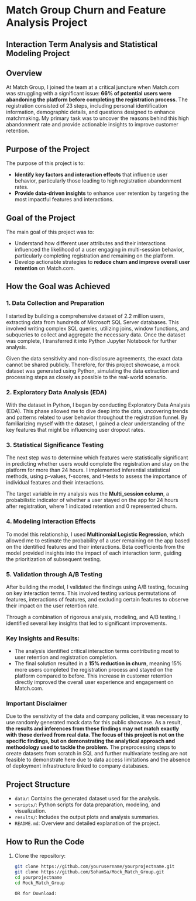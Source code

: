# Match Group Churn and Feature Analysis Project
## Interaction Term Analysis and Statistical Modeling Project

## Overview

At Match Group, I joined the team at a critical juncture when Match.com was struggling with a significant issue: **66% of potential users were abandoning the platform before completing the registration process**. The registration consisted of 23 steps, including personal identification information, demographic details, and questions designed to enhance matchmaking. My primary task was to uncover the reasons behind this high abandonment rate and provide actionable insights to improve customer retention.

## Purpose of the Project

The purpose of this project is to:
- **Identify key factors and interaction effects** that influence user behavior, particularly those leading to high registration abandonment rates.
- **Provide data-driven insights** to enhance user retention by targeting the most impactful features and interactions.

## Goal of the Project

The main goal of this project was to:
- Understand how different user attributes and their interactions influenced the likelihood of a user engaging in multi-session behavior, particularly completing registration and remaining on the platform.
- Develop actionable strategies to **reduce churn and improve overall user retention** on Match.com.

## How the Goal was Achieved

### 1. Data Collection and Preparation

I started by building a comprehensive dataset of 2.2 million users, extracting data from hundreds of Microsoft SQL Server databases. This involved writing complex SQL queries, utilizing joins, window functions, and subqueries to collect and aggregate the necessary data. Once the dataset was complete, I transferred it into Python Jupyter Notebook for further analysis.

Given the data sensitivity and non-disclosure agreements, the exact data cannot be shared publicly. Therefore, for this project showcase, a mock dataset was generated using Python, simulating the data extraction and processing steps as closely as possible to the real-world scenario.

### 2. Exploratory Data Analysis (EDA)

With the dataset in Python, I began by conducting Exploratory Data Analysis (EDA). This phase allowed me to dive deep into the data, uncovering trends and patterns related to user behavior throughout the registration funnel. By familiarizing myself with the dataset, I gained a clear understanding of the key features that might be influencing user dropout rates.

### 3. Statistical Significance Testing

The next step was to determine which features were statistically significant in predicting whether users would complete the registration and stay on the platform for more than 24 hours. I implemented inferential statistical methods, using p-values, f-scores, and t-tests to assess the importance of individual features and their interactions.

The target variable in my analysis was the **Multi_session column**, a probabilistic indicator of whether a user stayed on the app for 24 hours after registration, where 1 indicated retention and 0 represented churn.

### 4. Modeling Interaction Effects

To model this relationship, I used **Multinomial Logistic Regression**, which allowed me to estimate the probability of a user remaining on the app based on the identified features and their interactions. Beta coefficients from the model provided insights into the impact of each interaction term, guiding the prioritization of subsequent testing.

### 5. Validation through A/B Testing

After building the model, I validated the findings using A/B testing, focusing on key interaction terms. This involved testing various permutations of features, interactions of features, and excluding certain features to observe their impact on the user retention rate. 

Through a combination of rigorous analysis, modeling, and A/B testing, I identified several key insights that led to significant improvements. 

### Key Insights and Results:
- The analysis identified critical interaction terms contributing most to user retention and registration completion.
- The final solution resulted in a **15% reduction in churn**, meaning 15% more users completed the registration process and stayed on the platform compared to before. This increase in customer retention directly improved the overall user experience and engagement on Match.com.

### Important Disclaimer
Due to the sensitivity of the data and company policies, it was necessary to use randomly generated mock data for this public showcase. As a result, **the results and inferences from these findings may not match exactly with those derived from real data. The focus of this project is not on the specific findings, but on demonstrating the analytical approach and methodology used to tackle the problem.** The preprocessing steps to create datasets from scratch in SQL and further multivariate testing are not feasible to demonstrate here due to data access limitations and the absence of deployment infrastructure linked to company databases.

## Project Structure

- `data/`: Contains the generated dataset used for the analysis.
- `scripts/`: Python scripts for data preparation, modeling, and visualization.
- `results/`: Includes the output plots and analysis summaries.
- `README.md`: Overview and detailed explanation of the project.

## How to Run the Code

1. Clone the repository:
   ```bash
   git clone https://github.com/yourusername/yourprojectname.git
   git clone https://github.com/SohamSa/Mock_Match_Group.git
   cd yourprojectname
   cd Mock_Match_Group

   OR for Download:
   


